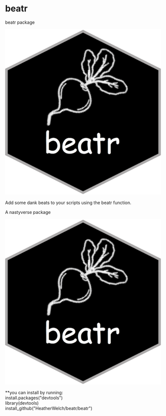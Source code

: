 # beatr
beatr package

![alt text](beatr/inst/imgs/beatr.png?raw=True "beatr")

Add some dank beats to your scripts using the beatr function.

A nastyverse package

![alt text](beatr/inst/imgs/beatr.png?raw=True "nastyverse")


**you can install by running:  
install.packages("devtools") <br />
library(devtools) <br />
install_github("HeatherWelch/beatr/beatr") <br />
